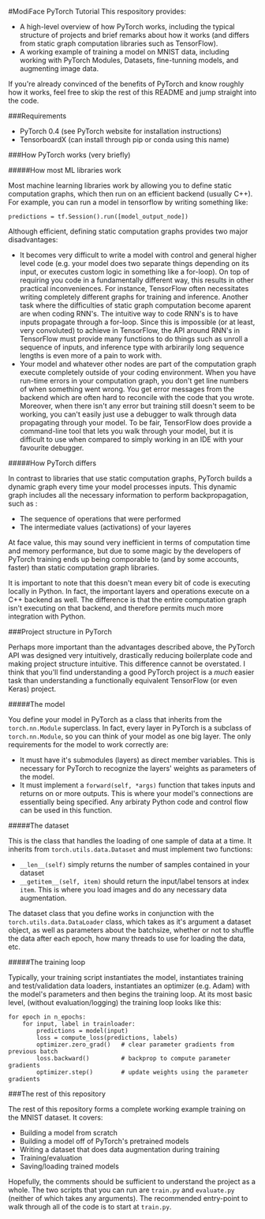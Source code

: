 #ModiFace PyTorch Tutorial
This respository provides:

- A high-level overview of how PyTorch works, 
including the typical structure of projects and brief remarks
about how it works (and differs from static graph computation libraries
such as TensorFlow).
- A working example of training a model on MNIST data, including
working with PyTorch Modules, Datasets, fine-tunning models, and
augmenting image data.

If you're already convinced of the benefits of PyTorch and
know roughly how it works, feel free to skip the rest of this
README and jump straight into the code.

###Requirements

- PyTorch 0.4 (see PyTorch website for installation instructions)
- TensorboardX (can install through pip or conda using this name)

###How PyTorch works (very briefly)

#####How most ML libraries work

Most machine learning libraries work by allowing you to 
define static computation graphs, which then run on an 
efficient backend (usually C++). For example, you can
run a model in tensorflow by writing something like:

```predictions = tf.Session().run([model_output_node])```

Although efficient, defining static computation graphs 
provides two major disadvantages:

- It becomes very difficult to write a model with control 
and general higher level code (e.g. your model does two
separate things depending on its input, or executes custom
logic in something like a for-loop). On top of requiring you
code in a fundamentally different way, this results in other
practical inconveniences. For instance, TensorFlow often
necessitates writing completely different graphs for training
and inference. Another task where the difficulties of static
graph computation become aparent are when coding RNN's. The 
intuitive way to code RNN's is to have inputs propagate through 
a for-loop. Since this is impossible (or at least, very
convoluted) to achieve in TensorFlow, the API around RNN's in 
TensorFlow must provide many functions to do things such as 
unroll a sequence of inputs, and inference type with arbirarily 
long sequence lengths is even more of a pain to work with.
- Your model and whatever other nodes are part of the computation
graph execute completely outside of your coding environment.
When you have run-time errors in your computation graph, you
don't get line numbers of when something went wrong. You get
error messages from the backend which are often hard to reconcile
with the code that you wrote. Moreover, when there isn't any error
but training still doesn't seem to be working, you can't easily
just use a debugger to walk through data propagating through your
model. To be fair, TensorFlow does provide a command-line
tool that lets you walk through your model, but it is difficult
to use when compared to simply working in an IDE with your
favourite debugger.

#####How PyTorch differs

In contrast to libraries that use static computation graphs,
PyTorch builds a dynamic graph every time your model processes
inputs. This dynamic graph includes all the necessary information
to perform backpropagation, such as :

- The sequence of operations that were performed
- The intermediate values (activations) of your layeres

At face value, this may sound very inefficient in terms
of computation time and memory performance, but due to some
magic by the developers of PyTorch training ends up being
comporable to (and by some accounts, faster) than static
computation graph libraries.

It is important to note that this doesn't mean every bit
of code is executing locally in Python. In fact, the
important layers and operations execute on a C++ backend as
well. The difference is that the entire computation graph
isn't executing on that backend, and therefore permits much
more integration with Python.

###Project structure in PyTorch

Perhaps more important than the advantages described above, 
the PyTorch API was designed very intuitively, drastically
reducing boilerplate code and making project structure
intuitive. This difference cannot be overstated. I think that
you'll find understanding a good PyTorch project is a _much_
easier task than understanding a functionally equivalent
TensorFlow (or even Keras) project.

#####The model

You define your model in PyTorch as a class that inherits
from the `torch.nn.Module` superclass. In fact, every layer
in PyTorch is a subclass of `torch.nn.Module`, so you can
think of your model as one big layer. The only requirements
for the model to work correctly are:

- It must have it's submodules (layers) as direct member variables.
This is necessary for PyTorch to recognize the layers' weights as
parameters of the model.
- It must implement a `forward(self, *args)` function that takes inputs and
returns on or more outputs. This is where your model's
connections are essentially being specified. Any arbiraty
Python code and control flow can be used in this function.

#####The dataset

This is the class that handles the loading of one sample
of data at a time. It inherits from `torch.utils.data.Dataset`
and must implement two functions:

- `__len__(self)` simply returns the number of samples
contained in your dataset
- `__getitem__(self, item)` should return the input/label
tensors at index `item`. This is where you load images
and do any necessary data augmentation.

The dataset class that you define works in conjunction
with the `torch.utils.data.DataLoader` class, which takes
as it's argument a dataset object, as well as parameters
about the batchsize, whether or not to shuffle the data
after each epoch, how many threads to use for loading the
data, etc.

#####The training loop

Typically, your training script instantiates the model,
instantiates training and test/validation data loaders,
instantiates an optimizer (e.g. Adam) with the model's parameters
and then begins the training loop. At its most basic level,
(without evaluation/logging) the training loop looks like this:

```
for epoch in n_epochs:
    for input, label in trainloader:
        predictions = model(input)
        loss = compute_loss(predictions, labels)
        optimizer.zero_grad()   # clear parameter gradients from previous batch
        loss.backward()         # backprop to compute parameter gradients
        optimizer.step()        # update weights using the parameter gradients
```

###The rest of this repository

The rest of this repository forms a complete working
example training on the MNIST dataset. It covers:

- Building a model from scratch
- Building a model off of PyTorch's pretrained models
- Writing a dataset that does data augmentation during training
- Training/evaluation
- Saving/loading trained models

Hopefully, the comments should be sufficient to understand
the project as a whole. The two scripts that you can run
are `train.py` and `evaluate.py` (neither of which takes
any arguments). The recommended entry-point to walk through
all of the code is to start at `train.py`.
